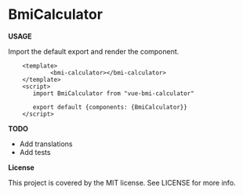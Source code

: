 # BmiCalculator

**USAGE**

Import the default export and render the component.

```vue
    <template>
            <bmi-calculator></bmi-calculator>
    </template>
    <script>
       import BmiCalculator from "vue-bmi-calculator"
   
       export default {components: {BmiCalculator}}
    </script>
```
**TODO**

- Add translations
- Add tests

**License**

This project is covered by the MIT license. See LICENSE for more info.